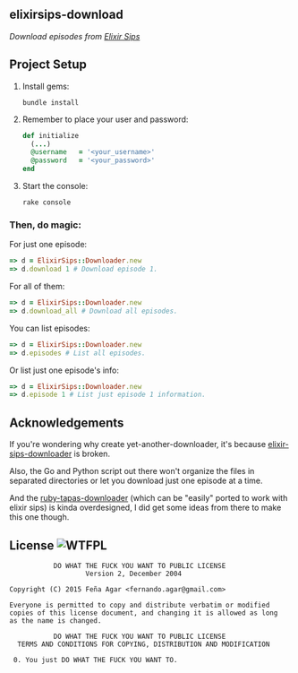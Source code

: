 elixirsips-download
--

_Download episodes from [Elixir Sips](http://elixirsips.com)_

## Project Setup

1. Install gems:

    ```shell
    bundle install
    ```

2. Remember to place your user and password:

    ```ruby
    def initialize
      (...)
      @username   = '<your_username>'
      @password   = '<your_password>'
    end
    ```

3. Start the console:

    ```shell
    rake console
    ```

### **Then, do magic:**

For just one episode:

```ruby
=> d = ElixirSips::Downloader.new
=> d.download 1 # Download episode 1.
```

For all of them:

```ruby
=> d = ElixirSips::Downloader.new
=> d.download_all # Download all episodes.
```

You can list episodes:

```ruby
=> d = ElixirSips::Downloader.new
=> d.episodes # List all episodes.
```

Or list just one episode's info:

```ruby
=> d = ElixirSips::Downloader.new
=> d.episode 1 # List just episode 1 information.
```

## Acknowledgements

If you're wondering why create yet-another-downloader, it's because [elixir-sips-downloader](https://github.com/benjamintanweihao/elixir-sips-downloader) is broken.

Also, the Go and Python script out there won't organize the files in separated directories or let you download just one episode at a time.

And the [ruby-tapas-downloader](https://github.com/stupied4ever/ruby-tapas-downloader) (which can be "easily" ported to work with elixir sips) is kinda overdesigned, I did get some ideas from there to make this one though.

License ![WTFPL](http://www.wtfpl.net/wp-content/uploads/2012/12/wtfpl-badge-2.png)
-------
               DO WHAT THE FUCK YOU WANT TO PUBLIC LICENSE
                       Version 2, December 2004

    Copyright (C) 2015 Feña Agar <fernando.agar@gmail.com>

    Everyone is permitted to copy and distribute verbatim or modified
    copies of this license document, and changing it is allowed as long
    as the name is changed.

               DO WHAT THE FUCK YOU WANT TO PUBLIC LICENSE
      TERMS AND CONDITIONS FOR COPYING, DISTRIBUTION AND MODIFICATION

     0. You just DO WHAT THE FUCK YOU WANT TO.

